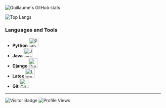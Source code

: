 ![Guillaume's GitHub stats](https://github-readme-stats.vercel.app/api?username=Guillaume-gillard&show_icons=true&theme=tokyonight)

![Top Langs](https://github-readme-stats.vercel.app/api/top-langs/?username=Guillaume-gillard&layout=compact&show_icons=true&theme=radical&count_private=true&include_all_commits=true&langs_count=10&hide=jupyter-notebook)

### Languages and Tools
- **Python** <img alt="Python" width="30px" src="https://cdn.jsdelivr.net/gh/devicons/devicon/icons/python/python-original.svg"/>
- **Java** <img alt="Java" width="30px" src="https://cdn.jsdelivr.net/gh/devicons/devicon/icons/java/java-original.svg"/>
- **Django** <img alt="Django" width="30px" src="https://cdn.jsdelivr.net/gh/devicons/devicon/icons/django/django-plain.svg"/>
- **Latex** <img alt="Latex" width="30px" src="https://cdn.jsdelivr.net/gh/devicons/devicon/icons/latex/latex-original.svg"/>
- **Git** <img alt="Git" width="30px" src="https://cdn.jsdelivr.net/gh/devicons/devicon/icons/git/git-original.svg"/>

---

![Visitor Badge](https://visitor-badge.glitch.me/badge?page_id=guillaume-gillard)
![Profile Views](https://komarev.com/ghpvc/?username=guillaume-gillard)
